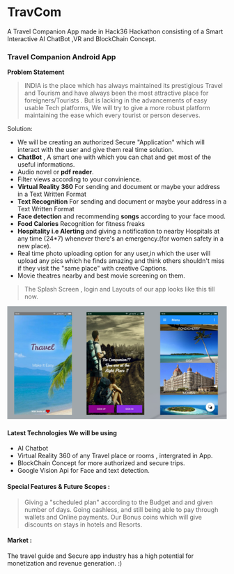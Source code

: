 # TravCom
A Travel Companion App made in Hack36 Hackathon consisting of a Smart Interactive AI ChatBot ,VR and BlockChain Concept.


###  Travel Companion Android App

**Problem Statement**
> INDIA is the place which has always maintained its prestigious
Travel and Tourism and have always been the most attractive place for foreigners/Tourists . But is lacking in the advancements of easy usable Tech platforms, We will try to give a more robust platform maintaining the ease which
every tourist or person deserves.

Solution:
 * We will be creating an authorized Secure "Application" which will interact with the user and give them real time solution.
 * **ChatBot** , A smart one with which you can chat and get most of the useful informations.
 * Audio novel or **pdf reader**.
 * Filter views according to your convinience.
 * **Virtual Reality 360** For sending and document or maybe your address in a Text Written Format
 * **Text Recognition** For sending and document or maybe your address in a Text Written Format
 * **Face detection** and recommending **songs** according to your face mood.
 * **Food Calories** Recognition for fitness freaks
 * **Hospitality i.e Alerting** and giving a notification to nearby Hospitals at any time (24*7) whenever there's an emergency.(for women safety in a new place).
 * Real time photo uploading option for any user,in which the user will upload any pics which he finds amazing and think others shouldn't miss if they visit the "same place" with creative Captions.
 * Movie theatres nearby and best movie screening on them.

>The Splash Screen , login and Layouts of our app looks like this till now.

[![](https://raw.githubusercontent.com/Lightning-Bug/ML-Starter-Pack/master/Decision%20Tree%20Classifier/Images/Screenshot%20from%202018-01-27%2007-48-00.png)](https://nodesource.com/products/nsolid)

#### Latest Technologies We will be using
  - AI Chatbot
  - Virtual Reality 360 of any Travel place or rooms , intergrated in App.
  - BlockChain Concept for more authorized and secure trips.
  - Google Vision Api for Face and text detection.


#### Special Features & Future Scopes :
 > Giving a "scheduled plan" according to the Budget and and given number of days.
 > Going cashless, and still being able to pay through wallets and Online payments.
 > Our Bonus coins which will give discounts on stays in hotels and Resorts.

#### Market :
The travel guide and Secure app industry has a high
potential for monetization and
revenue generation.
:) 

